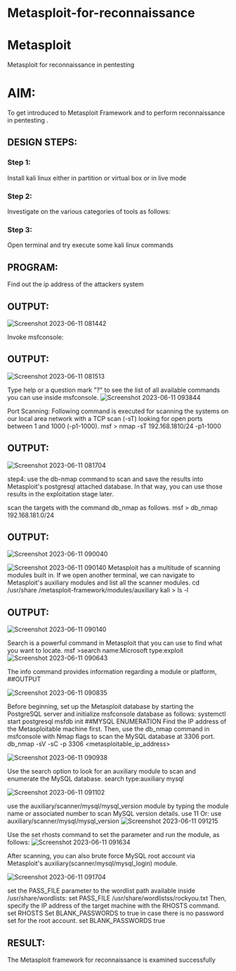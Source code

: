 # Metasploit-for-reconnaissance
# Metasploit
Metasploit for reconnaissance in pentesting

# AIM:

To get introduced to Metasploit Framework and to  perform reconnaissance  in pentesting .

## DESIGN STEPS:

### Step 1:

Install kali linux either in partition or virtual box or in live mode

### Step 2:

Investigate on the various categories of tools as follows:

### Step 3:

Open terminal and try execute some kali linux commands

## PROGRAM:
Find out the ip address of the attackers system

## OUTPUT:

![Screenshot 2023-06-11 081442](https://github.com/praveenst13/Metasploit-for-reconnaissance/assets/118787793/b4069541-3b92-4003-8b62-a8802181e4ba)


Invoke msfconsole:
## OUTPUT:

![Screenshot 2023-06-11 081513](https://github.com/praveenst13/Metasploit-for-reconnaissance/assets/118787793/329df4fa-d60d-40f0-b73f-99eb08ad34c3)


Type help or a question mark "?" to see the list of all available commands you can use inside msfconsole.
![Screenshot 2023-06-11 093844](https://github.com/praveenst13/Metasploit-for-reconnaissance/assets/118787793/28f8f4e2-1b2b-4f10-a526-f9ac1bbb5de6)


Port Scanning:
Following command is executed for scanning the systems on our local area network with a TCP scan (-sT) looking for open ports between 1 and 1000 (-p1-1000).
msf >  nmap -sT 192.168.1810/24 -p1-1000
## OUTPUT:
![Screenshot 2023-06-11 081704](https://github.com/praveenst13/Metasploit-for-reconnaissance/assets/118787793/6ca2d9ae-c61c-4533-95ce-d9ef2861573d)

step4:
use the db-nmap command to scan and save the results into Metasploit's postgresql attached database. In that way, you can use those results in the exploitation stage later.

scan the targets with the command db_nmap as follows.
msf > db_nmap 192.168.181.0/24
## OUTPUT:
![Screenshot 2023-06-11 090040](https://github.com/praveenst13/Metasploit-for-reconnaissance/assets/118787793/8d6772bb-22fc-48ad-8ca6-bfaa916e8274)

![Screenshot 2023-06-11 090140](https://github.com/praveenst13/Metasploit-for-reconnaissance/assets/118787793/1eec15ac-f151-47b2-9b9b-08e4bd115b8f)
Metasploit has a multitude of scanning modules built in. If we open another terminal, we can navigate to Metasploit's auxiliary modules and list all the scanner modules.
cd /usr/share /metasploit-framework/modules/auxiliary
kali > ls -l
## OUTPUT:

![Screenshot 2023-06-11 090140](https://github.com/praveenst13/Metasploit-for-reconnaissance/assets/118787793/1eec15ac-f151-47b2-9b9b-08e4bd115b8f)


Search is a powerful command in Metasploit that you can use to find what you want to locate. 
msf >search name:Microsoft type:exploit
![Screenshot 2023-06-11 090643](https://github.com/praveenst13/Metasploit-for-reconnaissance/assets/118787793/d838ad1b-910b-473b-975c-1beb88a8e608)



The info command provides information regarding a module or platform,
##OUTPUT



![Screenshot 2023-06-11 090835](https://github.com/praveenst13/Metasploit-for-reconnaissance/assets/118787793/05deb83c-a488-465e-98ee-83195e163903)


Before beginning, set up the Metasploit database by starting the PostgreSQL server and initialize msfconsole database as follows:
systemctl start postgresql
msfdb init
##MYSQL ENUMERATION
Find the IP address of the Metasploitable machine first. Then, use the db_nmap command in msfconsole with Nmap flags to scan the MySQL database at 3306 port.
db_nmap -sV -sC -p 3306 <metasploitable_ip_address>

![Screenshot 2023-06-11 090938](https://github.com/praveenst13/Metasploit-for-reconnaissance/assets/118787793/88e8cbf7-1d72-4cdd-8fa3-01d5ddf2719a)




Use the search option to look for an auxiliary module to scan and enumerate the MySQL database.
search type:auxiliary mysql

![Screenshot 2023-06-11 091102](https://github.com/praveenst13/Metasploit-for-reconnaissance/assets/118787793/a3ddcc64-a0b7-4b62-9685-29b0e58fec8f)


use the auxiliary/scanner/mysql/mysql_version module by typing the module name or associated number to scan MySQL version details.
use 11
Or:
use auxiliary/scanner/mysql/mysql_version
![Screenshot 2023-06-11 091215](https://github.com/praveenst13/Metasploit-for-reconnaissance/assets/118787793/b0f0a571-a306-4a0f-97d7-4bda19b1676c)


Use the set rhosts command to set the parameter and run the module, as follows:
![Screenshot 2023-06-11 091634](https://github.com/praveenst13/Metasploit-for-reconnaissance/assets/118787793/967aca0b-45b6-4e70-8a06-d611c11b1c0f)




After scanning, you can also brute force MySQL root account via Metasploit's auxiliary(scanner/mysql/mysql_login) module.






![Screenshot 2023-06-11 091704](https://github.com/praveenst13/Metasploit-for-reconnaissance/assets/118787793/3f864ba1-c0b9-4568-836b-2d567f63e98f)




set the PASS_FILE parameter to the wordlist path available inside /usr/share/wordlists:
set PASS_FILE /usr/share/wordlistss/rockyou.txt
Then, specify the IP address of the target machine with the RHOSTS command.
set RHOSTS <metasploitable-ip-address>
Set BLANK_PASSWORDS to true in case there is no password set for the root account.
set BLANK_PASSWORDS true











## RESULT:
The Metasploit framework for reconnaissance is  examined successfully
